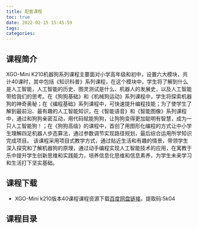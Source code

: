 ```yaml
---
title: 配套课程
toc: true
date: 2022-02-15 15:45:59
tags:
categories: 
---
```

## 课程简介

XGO-Mini K210机器狗系列课程主要面对小学高年级和初中，设置六大模块，共计40课时，其中包括《知识科普》系列课程，在这个模块中，学生将了解到什么是人工智能，人工智能的历史、图灵测试是什么、机器人的发展史，以及人工智能带给我们的思考。在《狗狗基础》和《机械狗运动》系列课程中，学生将探索机器狗的神奇奥秘；在《编程基础》系列课程中，可快速提升编程技能；为了使学生了解到最前沿、最有趣的人工智能知识，在《智能语音》和《智能图像》系列课程中，通过和狗狗亲密互动，用代码赋能狗狗，让狗狗变得更加聪明有智慧，成为一只人工智能狗！；在《狗狗高级》的课程中，首创了用图形化编程的方式让中小学生理解四足机器人步态算法，通过参数调节实现路径规划，最后综合运用所学知识完成项目。
该课程采用项目式教学方式，通过贴近生活和有趣的情景，带领学生深入探究和了解机器狗的原理，通过动手编程实现人工智能技术的应用，在寓教于乐中提升学生创新思维和实践能力，培养信息化思维和信息素养，为学生未来学习和生活打下坚实基础。

## 课程下载

- XGO-Mini k210版本40课程课程资源下载[百度网盘链接](https://pan.baidu.com/s/1JSlI4ymEP7Cy6dQLNfmDeQ "XGO-Mini课程下载")。提取码:5k04

## 课程目录












